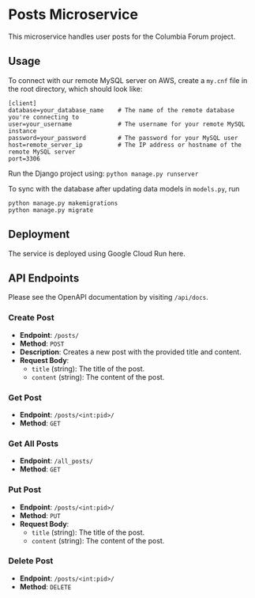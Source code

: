 # Posts Microservice

This microservice handles user posts for the Columbia Forum project.

## Usage

To connect with our remote MySQL server on AWS, create a `my.cnf` file in the root directory, which should look like:

```
[client]
database=your_database_name    # The name of the remote database you're connecting to
user=your_username             # The username for your remote MySQL instance
password=your_password         # The password for your MySQL user
host=remote_server_ip          # The IP address or hostname of the remote MySQL server
port=3306    
```

Run the Django project using:
`python manage.py runserver`

To sync with the database after updating data models in `models.py`, run
```
python manage.py makemigrations
python manage.py migrate
```


## Deployment

The service is deployed using Google Cloud Run here.


## API Endpoints

Please see the OpenAPI documentation by visiting `/api/docs`.

### Create Post

- **Endpoint**: `/posts/`
- **Method**: `POST`
- **Description**: Creates a new post with the provided title and content.
- **Request Body**:
    - `title` (string): The title of the post.
    - `content` (string): The content of the post.


### Get Post

- **Endpoint**: `/posts/<int:pid>/`
- **Method**: `GET`

### Get All Posts

- **Endpoint**: `/all_posts/`
- **Method**: `GET`


### Put Post

- **Endpoint**: `/posts/<int:pid>/`
- **Method**: `PUT`
- **Request Body**:
    - `title` (string): The title of the post.
    - `content` (string): The content of the post.


### Delete Post

- **Endpoint**: `/posts/<int:pid>/`
- **Method**: `DELETE`
